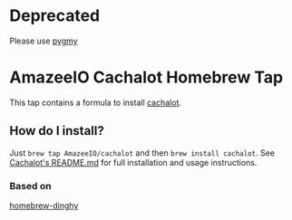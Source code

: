 # Deprecated
Please use [pygmy](https://github.com/amazeeio/pygmy)

# AmazeeIO Cachalot Homebrew Tap

This tap contains a formula to install [cachalot](https://github.com/AmazeeIO/cachalot).

## How do I install?

Just `brew tap AmazeeIO/cachalot` and then `brew install cachalot`. See [Cachalot's README.md](https://github.com/AmazeeIO/cachalot/blob/master/README.md) for full installation and usage instructions.

### Based on
[homebrew-dinghy](https://github.com/codekitchen/homebrew-dinghy)
